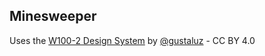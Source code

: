 ## Minesweeper

Uses the [W100-2 Design System](https://www.figma.com/community/file/1205445784466486810) by [@gustaluz](https://twitter.com/gustaluz) - CC BY 4.0